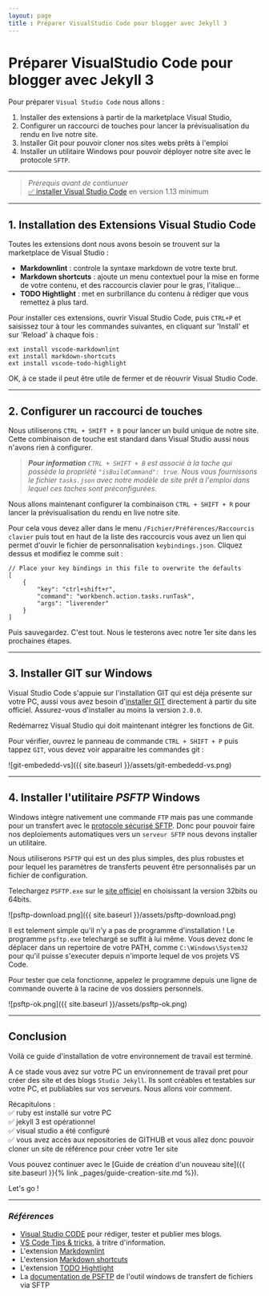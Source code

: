 ```yaml
---
layout: page 
title : Préparer VisualStudio Code pour blogger avec Jekyll 3
---
```

# Préparer VisualStudio Code pour blogger avec Jekyll 3

Pour préparer `Visual Studio Code` nous allons :

1. Installer des extensions à partir de la marketplace Visual Studio,
1. Configurer un raccourci de touches pour lancer la prévisualisation du rendu en live notre site.
1. Installer Git pour pouvoir cloner nos sites webs prêts à l'emploi
1. Installer un utilitaire Windows pour pouvoir déployer notre site avec le protocole `SFTP`.

---

> _Prérequis avant de contiunuer_  
> [:white_check_mark: installer Visual Studio Code](https://code.visualstudio.com/) en version 1.13 minimum

---

## 1. Installation des Extensions Visual Studio Code

Toutes les extensions dont nous avons besoin se trouvent sur la marketplace de Visual Studio :

- **Markdownlint** : controle la syntaxe markdown de votre texte brut.
- **Markdown shortcuts** : ajoute un menu contextuel pour la mise en forme de votre contenu, et des raccourcis clavier pour le gras, l'italique...
- **TODO Hightlight** : met en surbrillance du contenu à rédiger que vous remettez à plus tard.

Pour installer ces extensions, ouvrir Visual Studio Code, puis `CTRL+P` et saisissez tour à tour les commandes suivantes, en cliquant sur 'Install' et sur 'Reload' à chaque fois :

```shell
ext install vscode-markdownlint
ext install markdown-shortcuts
ext install vscode-todo-highlight
```

OK, à ce stade il peut être utile de fermer et de réouvrir Visual Studio Code.

---

## 2. Configurer un raccourci de touches

Nous utiliserons `CTRL + SHIFT + B` pour lancer un build unique de notre site. Cette combinaison de touche est standard dans Visual Studio aussi nous n'avons rien à configurer.

> _**Pour information** `CTRL + SHIFT + B` est associé à la tache qui possède la propriété `"isBuildCommand": true`. Nous vous fournissons le fichier `tasks.json` avec notre modèle de site prêt à l'emploi dans lequel ces taches sont préconfigurées._

Nous allons maintenant configurer la combinaison `CTRL + SHIFT + R` pour lancer la prévisualisation du rendu en live notre site.

Pour cela vous devez aller dans le menu `/Fichier/Préférences/Raccourcis clavier` puis tout en haut de la liste des raccourcis vous avez un lien qui permet d'ouvir le fichier de personnalisation `keybindings.json`. Cliquez dessus et modifiez le comme suit :

```settings
// Place your key bindings in this file to overwrite the defaults
[
    {
        "key": "ctrl+shift+r",
        "command": "workbench.action.tasks.runTask",
        "args": "liverender"
    }
]
```

Puis sauvegardez. C'est tout. Nous le testerons avec notre 1er site dans les prochaines étapes.

---

## 3. Installer GIT sur Windows

Visual Studio Code s'appuie sur l'installation GIT qui est déja présente sur votre PC, aussi vous avez besoin d'[installer GIT](https://git-scm.com/download) directement à partir du site officiel. Assurez-vous d'installer au moins la version `2.0.0`.

Redémarrez Visual Studio qui doit maintenant intégrer les fonctions de Git.

Pour vérifier, ouvrez le panneau de commande `CTRL + SHIFT + P` puis tappez `GIT`, vous devez voir apparaitre les commandes git :

![git-embededd-vs]({{ site.baseurl }}/assets/git-embededd-vs.png)

---

## 4. Installer l'utilitaire _PSFTP_ Windows

Windows intègre nativement une commande `FTP` mais pas une commande pour un transfert avec le [protocole sécurisé SFTP](https://fr.wikipedia.org/wiki/SSH_File_Transfer_Protocol). Donc pour pouvoir faire nos deploiements automatiques vers un `serveur SFTP` nous devons installer un utilitaire.

Nous utiliserons `PSFTP` qui est un des plus simples, des plus robustes et pour lequel les paramètres de transferts peuvent être personnalisés par un fichier de configuration.

Telechargez `PSFTP.exe` sur le [site officiel](https://www.chiark.greenend.org.uk/~sgtatham/putty/latest.html) en choisissant la version 32bits ou 64bits.

![psftp-download.png]({{ site.baseurl }}/assets/psftp-download.png)

Il est telement simple qu'il n'y a pas de programme d'installation ! Le programme `psftp.exe` telechargé se suffit à lui même.
Vous devez donc le déplacer dans un repertoire de votre PATH, comme `C:\Windows\System32` pour qu'il puisse s'executer depuis n'importe lequel de vos projets VS Code.

Pour tester que cela fonctionne, appelez le programme depuis une ligne de commande ouverte à la racine de vos dossiers personnels.

![psftp-ok.png]({{ site.baseurl }}/assets/psftp-ok.png)

---

## Conclusion

Voilà ce guide d'installation de votre environnement de travail est terminé.

A ce stade vous avez sur votre PC un environnement de travail pret pour créer des site et des blogs `Studio Jekyll`. Ils sont créables et testables sur votre PC, et publiables sur vos serveurs. Nous allons voir comment.

Récapitulons :  
:white_check_mark: ruby est installé sur votre PC  
:white_check_mark: jekyll 3 est opérationnel  
:white_check_mark: visual studio a été configuré  
:white_check_mark: vous avez accès aux repositories de GITHUB et vous allez donc pouvoir cloner un site de référence pour créer votre 1er site

Vous pouvez continuer avec le [Guide de création d'un nouveau site]({{ site.baseurl }}{% link _pages/guide-creation-site.md %}).

Let's go !

---

### _Références_

- [Visual Studio CODE](https://code.visualstudio.com/download) pour rédiger, tester et publier mes blogs.
- [VS Code Tips & tricks](https://github.com/Microsoft/vscode-tips-and-tricks), à tritre d'information.
- L'extension [Markdownlint](https://marketplace.visualstudio.com/items?itemName=DavidAnson.vscode-markdownlint)
- L'extension [Markdown shortcuts](https://marketplace.visualstudio.com/items?itemName=mdickin.markdown-shortcuts)
- L'extension [TODO Hightlight](https://marketplace.visualstudio.com/items?itemName=wayou.vscode-todo-highlight)
- La [documentation de PSFTP](https://tartarus.org/~simon/putty-snapshots/htmldoc/Chapter6.html#psftp) de l'outil windows de transfert de fichiers via SFTP

